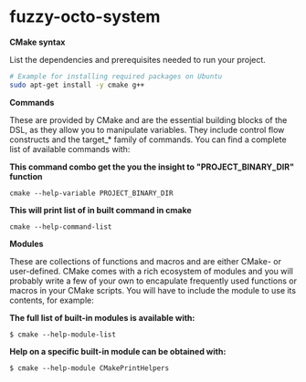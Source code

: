 # fuzzy-octo-system

**CMake syntax**

List the dependencies and prerequisites needed to run your project.

```bash
# Example for installing required packages on Ubuntu
sudo apt-get install -y cmake g++ 

```
**Commands**

These are provided by CMake and are the essential building blocks of the DSL, as they allow you to manipulate variables. They include control flow constructs and the target_* family of commands. You can find a complete list of available commands with:

**This command combo get the you the insight to "PROJECT_BINARY_DIR" function**
```
cmake --help-variable PROJECT_BINARY_DIR
```

**This will print list of in built command in cmake**

```
cmake --help-command-list
```

**Modules**

These are collections of functions and macros and are either CMake- or user-defined. CMake comes with a rich ecosystem of modules and you will probably write a few of your own to encapulate frequently used functions or macros in your CMake scripts. You will have to include the module to use its contents, for example:

**The full list of built-in modules is available with:**
```
$ cmake --help-module-list
```
**Help on a specific built-in module can be obtained with:**
```
$ cmake --help-module CMakePrintHelpers
```
